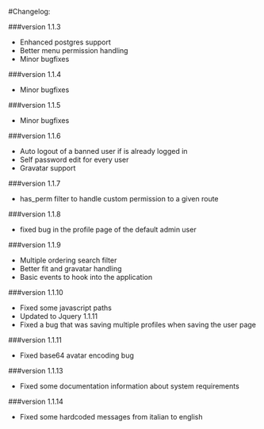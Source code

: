 #Changelog:

###version 1.1.3
- Enhanced postgres support
- Better menu permission handling
- Minor bugfixes

###version 1.1.4
- Minor bugfixes

###version 1.1.5
- Minor bugfixes

###version 1.1.6
- Auto logout of a banned user if is already logged in
- Self password edit for every user
- Gravatar support

###version 1.1.7
- has_perm filter to handle custom permission to a given route

###version 1.1.8
- fixed bug in the profile page of the default admin user

###version 1.1.9
- Multiple ordering search filter
- Better fit and gravatar handling
- Basic events to hook into the application

###version 1.1.10
- Fixed some javascript paths
- Updated to Jquery 1.1.11
- Fixed a bug that was saving multiple profiles when saving the user page

###version 1.1.11
- Fixed base64 avatar encoding bug

###version 1.1.13
- Fixed some documentation information about system requirements

###version 1.1.14
- Fixed some hardcoded messages from italian to english